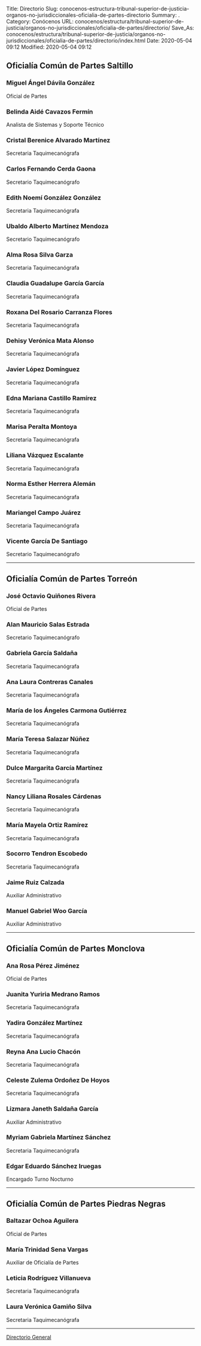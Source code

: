 Title: Directorio
Slug: conocenos-estructura-tribunal-superior-de-justicia-organos-no-jurisdiccionales-oficialia-de-partes-directorio
Summary: .
Category: Conócenos
URL: conocenos/estructura/tribunal-superior-de-justicia/organos-no-jurisdiccionales/oficialia-de-partes/directorio/
Save_As: conocenos/estructura/tribunal-superior-de-justicia/organos-no-jurisdiccionales/oficialia-de-partes/directorio/index.html
Date: 2020-05-04 09:12
Modified: 2020-05-04 09:12



## Oficialía Común de Partes Saltillo

### Miguel Ángel Dávila González

Oficial de Partes

### Belinda Aidé Cavazos Fermín

Analista de Sistemas y Soporte Técnico

### Cristal Berenice Alvarado Martínez

Secretaria Taquimecanógrafa

### Carlos Fernando Cerda Gaona

Secretario Taquimecanógrafo

### Edith Noemí González González

Secretaria Taquimecanógrafa

### Ubaldo Alberto Martínez Mendoza

Secretario Taquimecanógrafo

### Alma Rosa Silva Garza

Secretaria Taquimecanógrafa

### Claudia Guadalupe García García

Secretaria Taquimecanógrafa

### Roxana Del Rosario Carranza Flores

Secretaria Taquimecanógrafa

### Dehisy Verónica Mata Alonso

Secretaria Taquimecanógrafa

### Javier López Domínguez

Secretaria Taquimecanógrafa

### Edna Mariana Castillo Ramírez

Secretaria Taquimecanógrafa

### Marisa Peralta Montoya

Secretaria Taquimecanógrafa

### Liliana Vázquez Escalante

Secretaria Taquimecanógrafa

### Norma Esther Herrera Alemán

Secretaria Taquimecanógrafa

### Mariangel Campo Juárez

Secretaria Taquimecanógrafa

### Vicente García De Santiago

Secretario Taquimecanógrafo

---

## Oficialía Común de Partes Torreón

### José Octavio Quiñones Rivera

Oficial de Partes

### Alan Mauricio Salas Estrada

Secretario Taquimecanógrafo

### Gabriela García Saldaña

Secretaria Taquimecanógrafa

### Ana Laura Contreras Canales

Secretaria Taquimecanógrafa

### María de los Ángeles Carmona Gutiérrez

Secretaria Taquimecanógrafa

### María Teresa Salazar Núñez

Secretaria Taquimecanógrafa

### Dulce Margarita García Martínez

Secretaria Taquimecanógrafa

### Nancy Liliana Rosales Cárdenas

Secretaria Taquimecanógrafa

### María Mayela Ortiz Ramírez

Secretaria Taquimecanógrafa

### Socorro Tendron Escobedo

Secretaria Taquimecanógrafa

### Jaime Ruiz Calzada

Auxiliar Administrativo

### Manuel Gabriel Woo García

Auxiliar Administrativo

---

## Oficialía Común de Partes Monclova

### Ana Rosa Pérez Jiménez

Oficial de Partes

### Juanita Yuriria Medrano Ramos

Secretaria Taquimecanógrafa

### Yadira González Martínez

Secretaria Taquimecanógrafa

### Reyna Ana Lucio Chacón

Secretaria Taquimecanógrafa

### Celeste Zulema Ordoñez De Hoyos

Secretaria Taquimecanógrafa

### Lizmara Janeth Saldaña García

Auxiliar Administrativo

### Myriam Gabriela Martínez Sánchez

Secretaria Taquimecanógrafa

### Edgar Eduardo Sánchez Iruegas

Encargado Turno Nocturno

---

## Oficialía Común de Partes Piedras Negras

### Baltazar Ochoa Aguilera

Oficial de Partes

### María Trinidad Sena Vargas

Auxiliar de Oficialía de Partes

### Leticia Rodríguez Villanueva

Secretaria Taquimecanógrafa

### Laura Verónica Gamiño Silva

Secretaria Taquimecanógrafa

---

[Directorio General](https://www.pjecz.gob.mx/transparencia/articulo-21/f03-directorio/)



